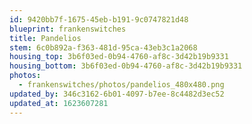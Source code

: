 ```yaml
---
id: 9420bb7f-1675-45eb-b191-9c0747821d48
blueprint: frankenswitches
title: Pandelios
stem: 6c0b892a-f363-481d-95ca-43eb3c1a2068
housing_top: 3b6f03ed-0b94-4760-af8c-3d42b19b9331
housing_bottom: 3b6f03ed-0b94-4760-af8c-3d42b19b9331
photos:
  - frankenswitches/photos/pandelios_480x480.png
updated_by: 346c3162-6b01-4097-b7ee-8c4482d3ec52
updated_at: 1623607281
---
```

